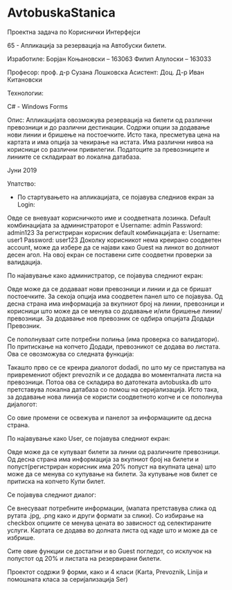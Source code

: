 # AvtobuskaStanica

 


Проектна задача по Кориснички Интерфејси

65 - Апликација за резервација на Автобуски билети.

Изработиле:
Борјан Коњановски – 163063
Филип Алулоски – 163033


Професор:
проф. д-р Сузана Лошковска
Асистент:
Доц. Д-р Иван Китановски


Технологии:

C# - Windows Forms


Опис:
Aпликацијата овозможува резервација на билети од различни превозници и до различни дестинации. Содржи опции за додавање нови линии и
бришење на постоечките. Исто така, пресметува цена на картата и има опција за чекирање на истата. Има различни нивоа на корисници со различни привилегии. Податоците за превозниците и линиите се
складираат во локална датабаза.

Јуни 2019
 
Упатство:
-	По стартувањето на апликацијата, се појавува следниов екран за
Login:

Овде се вневуаат корисничкото име и соодветната лозинка. Default комбинацијата за администраторот е
Username: admin Password: admin123
За регистриран корисник default комбинацијата е:
Username: user1 Password: user123
Доколку корисникот нема креирано соодветен account, може да избере да се најави како Guest на линкот во долниот десен агол.
На овој екран се поставени сите соодветни проверки за валидација.
 
По најавување како администратор, се појавува следниот екран:

Овде може да се додаваат нови превозници и линии и да се бришат постоечките. За секоја опција има соодветен панел што се појавува. Од десна страна има информација за вкупниот број на линии, превозници и корисници што може да се менува со додавање и/или бришење
линии/превозници.
За додавање нов превозник се одбира опцијата Додади Превозник.

 
Се пополнуваат сите потребни полиња (има проверка со валидатори). По притискање на копчето Додади, превозникот се додава во листата. Ова се овозможува со следната функција:

Такашто прво се се креира диалогот dodadi, по што му се пристапува на привремениот објект prevoznik и се додадва во моменталната листа на превозници. Потоа ова се складира во датотеката avtobuska.db што претставува локална датабаза со помош на серијализација.
Исто така, за додавање нова линија се користи соодветното копче и се пополнува дијалогот:



Со овие промени се освежува и панелот за информациите од десна страна.
 
По најавување како User, се појавува следниот екран:

Овде може да се купуваат билети за линии од различните превозници. Од десна страна има информација за вкупниот број на билети и
попуст(регистриран корисник има 20% попуст на вкупната цена) што може да се менува со купување на билети.
За купување нов билет се притиска на копчето Купи билет.
 
Се појавува следниот диалог:

Се внесуваат потребните информации, (мапата претставува слика од рутата .jpg, .png како и други формати за слики). Со избирање на checkbox опциите се менува цената во зависност од селектираните услуги.
Картата се додава во долната листа од каде што и може да се избрише.



Сите овие функции се достапни и во Guest погледот, со исклучок на попустот од 20% и листата на резервирани билети.
 
 

Проектот содржи 9 форми, како и 4 класи (Karta, Prevoznik, Linija и помошната класа за серијализација Ser)
